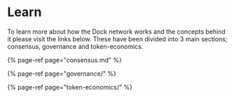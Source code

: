 # Learn

To learn more about how the Dock network works and the concepts behind it please visit the links below. These have been divided into 3 main sections; consensus, governance and token-economics.

{% page-ref page="consensus.md" %}

{% page-ref page="governance/" %}

{% page-ref page="token-economics/" %}



